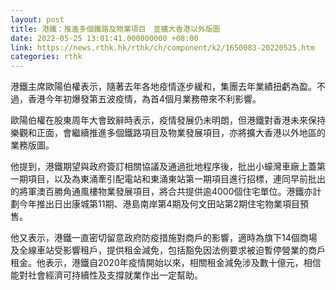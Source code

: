 ```yaml
---
layout: post
title: 港鐵：推進多個鐵路及物業項目　並擴大香港以外版圖
date: 2022-05-25 13:01:41.000000000 +08:00
link: https://news.rthk.hk/rthk/ch/component/k2/1650083-20220525.htm
categories: rthk
---
```


港鐵主席歐陽伯權表示，隨著去年各地疫情逐步緩和，集團去年業績扭虧為盈。不過，香港今年初爆發第五波疫情，為首4個月業務帶來不利影響。

歐陽伯權在股東周年大會致辭時表示，疫情發展仍未明朗，但港鐵對香港未來保持樂觀和正面，會繼續推進多個鐵路項目及物業發展項目，亦將擴大香港以外地區的業務版圖。

他提到，港鐵期望與政府簽訂相關協議及通過批地程序後，批出小蠔灣車廠上蓋第一期項目，以及為東涌牽引配電站和東涌東站第一期項目進行招標，連同早前批出的將軍澳百勝角通風樓物業發展項目，將合共提供逾4000個住宅單位。港鐵亦計劃今年推出日出康城第11期、港島南岸第4期及何文田站第2期住宅物業項目預售。

他又表示，港鐵一直密切留意政府防疫措施對商戶的影響，適時為旗下14個商場及全線車站受影響租戶，提供租金減免，包括豁免因法例要求被迫暫停營業的商戶租金。他表示，港鐵自2020年疫情開始以來，相關租金減免涉及數十億元，相信能對社會經濟可持續性及支撐就業作出一定幫助。
